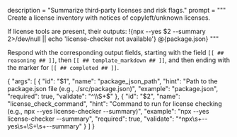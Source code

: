 description = "Summarize third‑party licenses and risk flags."
prompt = """
Create a license inventory with notices of copyleft/unknown licenses.


If license tools are present, their outputs:
!{npx --yes $2 --summary 2>/dev/null || echo 'license-checker not available'}
@{package.json}
"""

Respond with the corresponding output fields, starting with the field `[[ ## reasoning ## ]]`, then `[[ ## template_markdown ## ]]`, and then ending with the marker for `[[ ## completed ## ]]`.

{
  "args": [
    {
      "id": "$1",
      "name": "package_json_path",
      "hint": "Path to the package.json file (e.g., ./src/package.json)",
      "example": "package.json",
      "required": true,
      "validate": "^\\S+$"
    },
    {
      "id": "$2",
      "name": "license_check_command",
      "hint": "Command to run for license checking (e.g., npx --yes license-checker --summary)",
      "example": "npx --yes license-checker --summary",
      "required": true,
      "validate": "^npx\\s+--yes\\s+\\S+\\s+--summary"
    }
  ]
}
